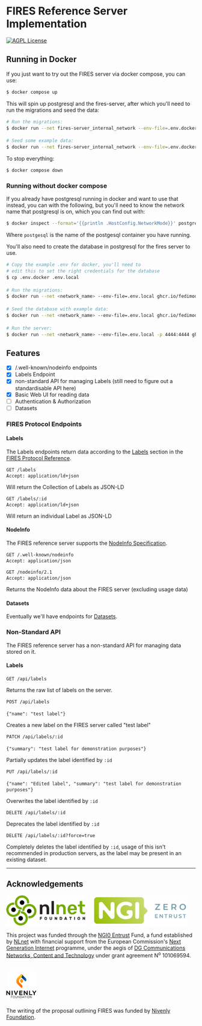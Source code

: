 # FIRES Reference Server Implementation

[![AGPL License](https://img.shields.io/badge/license-AGPL-blue.svg)](http://www.gnu.org/licenses/agpl-3.0)

## Running in Docker

If you just want to try out the FIRES server via docker compose, you can use:

```sh
$ docker compose up
```

This will spin up postgresql and the fires-server, after which you'll need to run the migrations and seed the data:

```sh
# Run the migrations:
$ docker run --net fires-server_internal_network --env-file=.env.docker ghcr.io/fedimod/fires-server:edge node ace migration:fresh --force

# Seed some example data:
$ docker run --net fires-server_internal_network --env-file=.env.docker ghcr.io/fedimod/fires-server:edge node ace db:seed
```

To stop everything:

```sh
$ docker compose down
```

### Running without docker compose

If you already have postgresql running in docker and want to use that instead, you can with the following, but you'll need to know the network name that postgresql is on, which you can find out with:

```sh
$ docker inspect --format='{{println .HostConfig.NetworkMode}}' postgresql
```

Where `postgesql` is the name of the postgesql container you have running.

You'll also need to create the database in postgresql for the fires server to use.

```sh
# Copy the example .env for docker, you'll need to
# edit this to set the right credentials for the database
$ cp .env.docker .env.local

# Run the migrations:
$ docker run --net <network_name> --env-file=.env.local ghcr.io/fedimod/fires-server:edge node ace migration:fresh --force

# Seed the database with example data:
$ docker run --net <network_name> --env-file=.env.local ghcr.io/fedimod/fires-server:edge node ace db:seed

# Run the server:
$ docker run --net <network_name> --env-file=.env.local -p 4444:4444 ghcr.io/fedimod/fires-server:edge
```

## Features

- [x] /.well-known/nodeinfo endpoints
- [x] Labels Endpoint
- [x] non-standard API for managing Labels (still need to figure out a standardisable API here)
- [x] Basic Web UI for reading data
- [ ] Authentication & Authorization
- [ ] Datasets

### FIRES Protocol Endpoints

#### Labels

The Labels endpoints return data according to the [Labels](https://fires.fedimod.org/reference/protocol/labels.html) section in the [FIRES Protocol Reference](https://fires.fedimod.org/reference/protocol/).

```http
GET /labels
Accept: application/ld+json
```

Will return the Collection of Labels as JSON-LD

```http
GET /labels/:id
Accept: application/ld+json
```

Will return an individual Label as JSON-LD

#### NodeInfo

The FIRES reference server supports the [NodeInfo Specification](https://nodeinfo.diaspora.software/).

```http
GET /.well-known/nodeinfo
Accept: application/json
```

```http
GET /nodeinfo/2.1
Accept: application/json
```

Returns the NodeInfo data about the FIRES server (excluding usage data)

#### Datasets

Eventually we'll have endpoints for [Datasets](https://fires.fedimod.org/concepts/changes.html).

### Non-Standard API

The FIRES reference server has a non-standard API for managing data stored on it.

#### Labels

```http
GET /api/labels
```

Returns the raw list of labels on the server.

```http
POST /api/labels

{"name": "test label"}
```

Creates a new label on the FIRES server called "test label"

```http
PATCH /api/labels/:id

{"summary": "test label for demonstration purposes"}
```

Partially updates the label identified by `:id`

```http
PUT /api/labels/:id

{"name": "Edited label", "summary": "test label for demonstration purposes"}
```

Overwrites the label identified by `:id`

```http
DELETE /api/labels/:id
```

Deprecates the label identified by `:id`

```http
DELETE /api/labels/:id?force=true
```

Completely deletes the label identified by `:id`, usage of this isn't recommended in production servers, as the label may be present in an existing dataset.

---

## Acknowledgements

[<img src="/docs/public/nlnet-logo.svg" alt="NLNet" height="80px" />](http://nlnet.nl)&nbsp;&nbsp;&nbsp;&nbsp;
[<img src="/docs/public/NGI0Entrust_tag.svg" alt="NGI Zero" height="80px"/>](http://nlnet.nl/NGI0)

This project was funded through the <a href="https://NLnet.nl/entrust">NGI0 Entrust</a> Fund, a fund established by <a href="https://nlnet.nl">NLnet</a> with financial support from the European Commission's <a href="https://ngi.eu">Next Generation Internet</a> programme, under the aegis of <a href="https://commission.europa.eu/about-european-commission/departments-and-executive-agencies/communications-networks-content-and-technology_en">DG Communications Networks, Content and Technology</a> under grant agreement N<sup>o</sup> 101069594.
<br><br><br>
[<img src="/docs/public/nivenly-foundation-logo-with-text.png" alt="Nivenly Foundation" height="80px"/>](http://nivenly.org)

The writing of the proposal outlining FIRES was funded by <a href="https://nivenly.org">Nivenly Foundation</a>.
